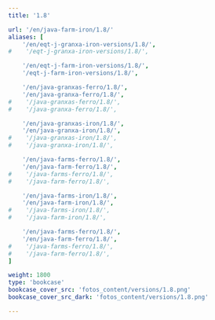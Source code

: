 ```yaml
---
title: '1.8'

url: '/en/java-farm-iron/1.8/'
aliases: [
    '/en/eqt-j-granxa-iron-versions/1.8/',
#    '/eqt-j-granxa-iron-versions/1.8/',

    '/en/eqt-j-farm-iron-versions/1.8/',
    '/eqt-j-farm-iron-versions/1.8/',

    '/en/java-granxas-ferro/1.8/',
    '/en/java-granxa-ferro/1.8/',
#    '/java-granxas-ferro/1.8/',
#    '/java-granxa-ferro/1.8/',

    '/en/java-granxas-iron/1.8/',
    '/en/java-granxa-iron/1.8/',
#    '/java-granxas-iron/1.8/',
#    '/java-granxa-iron/1.8/',

    '/en/java-farms-ferro/1.8/',
    '/en/java-farm-ferro/1.8/',
#    '/java-farms-ferro/1.8/',
#    '/java-farm-ferro/1.8/',

    '/en/java-farms-iron/1.8/',
    '/en/java-farm-iron/1.8/',
#    '/java-farms-iron/1.8/',
#    '/java-farm-iron/1.8/',

    '/en/java-farms-ferro/1.8/',
    '/en/java-farm-ferro/1.8/',
#    '/java-farms-ferro/1.8/',
#    '/java-farm-ferro/1.8/',
]

weight: 1800
type: 'bookcase'
bookcase_cover_src: 'fotos_content/versions/1.8.png'
bookcase_cover_src_dark: 'fotos_content/versions/1.8.png'

---
```

